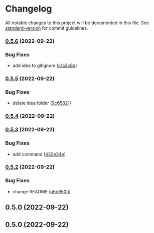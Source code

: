 # Changelog

All notable changes to this project will be documented in this file. See [standard-version](https://github.com/conventional-changelog/standard-version) for commit guidelines.

### [0.5.6](https://github.com/ivancardenasm/color-utils-hook/compare/v0.5.5...v0.5.6) (2022-09-22)


### Bug Fixes

* add idea to gitignore ([c1a3c6d](https://github.com/ivancardenasm/color-utils-hook/commit/c1a3c6d7f066664ed80845d53031b20a3417da43))

### [0.5.5](https://github.com/ivancardenasm/color-utils-hook/compare/v0.5.4...v0.5.5) (2022-09-22)


### Bug Fixes

* delete idea folder ([9c65821](https://github.com/ivancardenasm/color-utils-hook/commit/9c65821c362863a575ec4ef0f2c98a85e778b609))

### [0.5.4](https://github.com/ivancardenasm/color-utils-hook/compare/v0.5.3...v0.5.4) (2022-09-22)

### [0.5.3](https://github.com/ivancardenasm/color-utils-hook/compare/v0.5.2...v0.5.3) (2022-09-22)


### Bug Fixes

* add command ([432e34e](https://github.com/ivancardenasm/color-utils-hook/commit/432e34e1df64685f30f2f8c11ba6aa2b33036b6f))

### [0.5.2](https://github.com/ivancardenasm/color-utils-hook/compare/v0.5.0...v0.5.2) (2022-09-22)


### Bug Fixes

* change README ([a5b950b](https://github.com/ivancardenasm/color-utils-hook/commit/a5b950b89d52813cc77bec2fc26868dfdfee2d6c))

## 0.5.0 (2022-09-22)

## 0.5.0 (2022-09-22)
